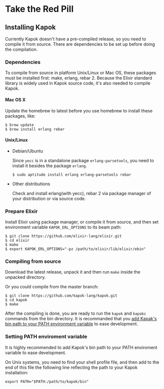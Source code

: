 Take the Red Pill
==========

## Installing Kapok

Currently Kapok doesn't have a pre-compiled release, so you need to compile it from source. There are dependencies to be set up before doing the compilation.

### Dependencies

To compile from source in platform Unix/Linux or Mac OS, these packages must be installed first: make, erlang, rebar 2. Because the Elixir standard library is widely used in Kapok source code, it's also needed to compile Kapok.

#### Mac OS X

Update the homebrew to latest before you use homebrew to install these packages, like:

```shell
$ brew update
$ brew install erlang rebar
```

#### Unix/Linux

* Debian/Ubuntu

    Since `yecc` is in a standalone package `erlang-parsetools`, you need to install it besides the package `erlang`.

    ```shell
    $ sudo aptitude install erlang erlang-parsetools rebar
    ```

* Other distributions

    Check and install erlang(with yecc), rebar 2 via package manager of your distribution or via source code.
    
### Prepare Elixir

Install Elixir using package manager, or compile it from source, and then set environment variable `KAPOK_ERL_OPTIONS` to its beam path:

```
$ git clone https://github.com/elixir-lang/elixir.git
$ cd elixir
$ make
$ export KAPOK_ERL_OPTIONS="-pz /path/to/elixir/lib/elixir/ebin"
```

### Compiling from source

Download the latest release, unpack it and then run `make` inside the unpacked directory.

Or you could compile from the master branch:

```shell
$ git clone https://github.com/kapok-lang/kapok.git
$ cd kapok
$ make
```

After the compiling is done, you are ready to run the `kapok` and `kapokc` commands from the bin directory. It is recommanded that you [add Kapak's bin path to your PATH environment variable](#setting-path-enviroment-variable) to ease development.

### <a id="setting-path-enviroment-variable">Setting PATH enviroment variable</a>

It is highly recommended to add Kapok's bin path to your PATH enviroment variable to ease development.

On Unix systems, you need to find your shell profile file, and then add to the end of this file the following line reflecting the path to your Kapok installation:

```shell
export PATH="$PATH:/path/to/kapok/bin"
```
